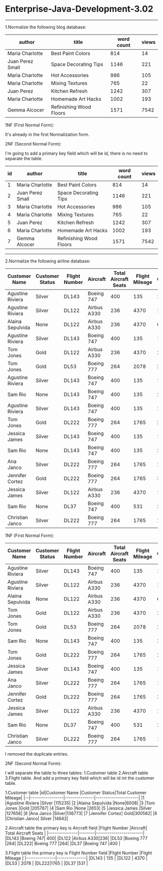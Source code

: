 # Enterprise-Java-Development-3.02

---
1.Normalize the following blog database:

|author          |title                |word count|views|
|----------------|---------------------|----------|-----|
|Maria Charlotte|Best Paint Colors|814|14|
|Juan Perez	Small|Space Decorating Tips|1146|221|
|Maria Charlotte|Hot Accessories|986|105|
|Maria Charlotte|Mixing Textures|765|22|
|Juan Perez|Kitchen Refresh|1242|307|
|Maria Charlotte|Homemade Art Hacks|1002|193|
|Gemma Alcocer|Refinishing Wood Floors|1571|7542|

1NF (First Normal Form):

It's already in the first Normalization form.

2NF (Second Normal Form):

I'm going to add a primary key field which will be id, there is no need to separate the table.


|id|author          |title                |word count|views|
|--|----------------|---------------------|----------|-----|
|1 |Maria Charlotte|Best Paint Colors|814|14|
|2 |Juan Perez	Small|Space Decorating Tips|1146|221|
|3 |Maria Charlotte|Hot Accessories|986|105|
|4 |Maria Charlotte|Mixing Textures|765|22|
|5 |Juan Perez|Kitchen Refresh|1242|307|
|6 |Maria Charlotte|Homemade Art Hacks|1002|193|
|7 |Gemma Alcocer|Refinishing Wood Floors|1571|7542|


---
2.Normalize the following airline database:

|Customer Name	  |Customer Status|Flight Number	|Aircraft|	Total Aircraft Seats	|Flight Mileage	|Total Customer Mileage|
|-----------------|---------------|---------------|--------|--------|--------|--------|
|Agustine Riviera	|Silver	|DL143	|Boeing 747|	400|	135	|115235|
|Agustine Riviera	|Silver|	DL122	|Airbus A330|236|	4370	|115235|
|Alaina Sepulvida	|None|	DL122|	Airbus A330|	236	|4370	|6008|
|Agustine Riviera	|Silver|	DL143|	Boeing 747|	400|	135	|115235|
|Tom Jones	|Gold	|DL122|	Airbus A330|	236|	4370	|205767|
|Tom Jones	|Gold|	DL53	|Boeing 777	|264|	2078	|205767|
|Agustine Riviera|	Silver	|DL143|	Boeing 747	|400|	135	|115235|
|Sam Rio	|None	|DL143|	Boeing 747|	400|	135|	2653|
|Agustine Riviera	|Silver	|DL143|	Boeing 747	|400	|135	|115235|
|Tom Jones	|Gold	|DL222|	Boeing 777	|264	|1765	|205767|
|Jessica James	|Silver	|DL143	|Boeing 747|400	|135	|127656|
|Sam Rio	|None|	DL143|	Boeing 747	|400	|135|	2653|
|Ana Janco	|Silver|	DL222|	Boeing 777|	264|	1765	|136773|
|Jennifer Cortez|	Gold|	DL222	|Boeing 777	|264	|1765	|300582|
|Jessica James	|Silver	|DL122	|Airbus A330	|236|	4370	|127656|
|Sam Rio	|None	|DL37	|Boeing 747	|400	|531	|2653|
|Christian Janco|	Silver	|DL222	|Boeing 777	|264	|1765	|14642|


1NF (First Normal Form):

|Customer Name	  |Customer Status|Flight Number	|Aircraft|	Total Aircraft Seats	|Flight Mileage	|Total Customer Mileage|
|-----------------|---------------|---------------|--------|--------|--------|--------|
|Agustine Riviera	|Silver	|DL143	|Boeing 747|	400|	135	|115235|
|Agustine Riviera	|Silver|	DL122	|Airbus A330|236|	4370	|115235|
|Alaina Sepulvida	|None|	DL122|	Airbus A330|	236	|4370	|6008|
|Tom Jones	|Gold	|DL122|	Airbus A330|	236|	4370	|205767|
|Tom Jones	|Gold|	DL53	|Boeing 777	|264|	2078	|205767|
|Sam Rio	|None	|DL143|	Boeing 747|	400|	135|	2653|
|Tom Jones	|Gold	|DL222|	Boeing 777	|264	|1765	|205767|
|Jessica James	|Silver	|DL143	|Boeing 747|400	|135	|127656|
|Ana Janco	|Silver|	DL222|	Boeing 777|	264|	1765	|136773|
|Jennifer Cortez|	Gold|	DL222	|Boeing 777	|264	|1765	|300582|
|Jessica James	|Silver	|DL122	|Airbus A330	|236|	4370	|127656|
|Sam Rio	|None	|DL37	|Boeing 747	|400	|531	|2653|
|Christian Janco|	Silver	|DL222	|Boeing 777	|264	|1765	|14642|

I removed the duplicate entries.


2NF (Second Normal Form):

I will separate the table to three tables: 1.Customer table 2.Aircraft table 3.Flight table. And add a primary key field which will be id int the customer table.

1.Customer table
|id|Customer Name	  |Customer Status|Total Customer Mileage|
|--|-----------------|---------------|----------------------|
|1 |Agustine Riviera	|Silver	|115235|
|2 |Alaina Sepulvida	|None|6008|
|3 |Tom Jones	|Gold	|205767|
|4 |Sam Rio	|None	|2653|
|5 |Jessica James	|Silver	|127656|
|6 |Ana Janco	|Silver|136773|
|7 |Jennifer Cortez|	Gold|300582|
|8 |Christian Janco|	Silver	|14642|


2.Aircraft table the primary key is Aircraft field
|Flight Number	|Aircraft|	Total Aircraft Seats	|
|---------------|--------|------------------------|
|DL143	|Boeing 747|	400|
|DL122	|Airbus A330|236|
|DL53	|Boeing 777	|264|
|DL222|	Boeing 777	|264|
|DL37	|Boeing 747	|400	|


3.Flight table the primary key is Flight Number field
|Flight Number	|Flight Mileage	|
|---------------|---------------|
|DL143	|	135	|
|DL122	|	4370	|
|DL53	|	2078	|
|DL222|1765	|
|DL37	|531	|

